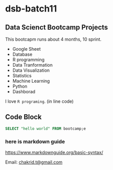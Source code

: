 # dsb-batch11
## Data Scienct Bootcamp Projects

This bootcapm runs about 4 months, 10 sprint.

- Google Sheet
- Database
- R programming
- Data Tranformation
- Data Visualization
- Statistics
- Machine Learning
- Python
- Dashborad

I love `R programing`. (in line code)

## Code Block
``` sql
SELECT "hello world" FROM bootcamp;e
```
### here is markdown guide
https://www.markdownguide.org/basic-syntax/

Email: chakrid.t@gmail.com

